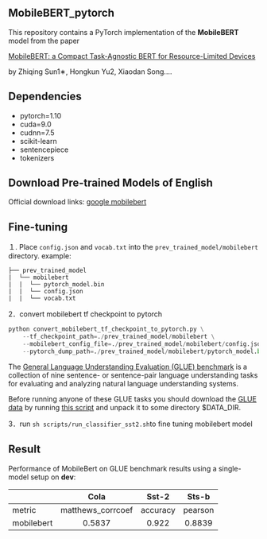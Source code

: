 ## MobileBERT_pytorch

This repository contains a PyTorch implementation of the **MobileBERT** model from the paper 

[MobileBERT: a Compact Task-Agnostic BERT for Resource-Limited Devices](https://arxiv.org/pdf/2004.02984.pdf)

by Zhiqing Sun1∗, Hongkun Yu2, Xiaodan Song....

## Dependencies

- pytorch=1.10
- cuda=9.0
- cudnn=7.5
- scikit-learn
- sentencepiece
- tokenizers

## Download Pre-trained Models of English

Official download links: [google mobilebert](https://github.com/google-research/google-research/tree/master/mobilebert)

## Fine-tuning

１. Place `config.json` and `vocab.txt` into the `prev_trained_model/mobilebert` directory.
example:
```text
├── prev_trained_model
|  └── mobilebert
|  |  └── pytorch_model.bin
|  |  └── config.json
|  |  └── vocab.txt
```
2．convert mobilebert tf checkpoint to pytorch
```python
python convert_mobilebert_tf_checkpoint_to_pytorch.py \
    --tf_checkpoint_path=./prev_trained_model/mobilebert \
    --mobilebert_config_file=./prev_trained_model/mobilebert/config.json \
    --pytorch_dump_path=./prev_trained_model/mobilebert/pytorch_model.bin
```
The [General Language Understanding Evaluation (GLUE) benchmark](https://gluebenchmark.com/) is a collection of nine sentence- or sentence-pair language understanding tasks for evaluating and analyzing natural language understanding systems.

Before running anyone of these GLUE tasks you should download the [GLUE data](https://gluebenchmark.com/tasks) by running [this script](https://gist.github.com/W4ngatang/60c2bdb54d156a41194446737ce03e2e) and unpack it to some directory $DATA_DIR.

3．run `sh scripts/run_classifier_sst2.sh`to fine tuning mobilebert model

## Result

Performance of MobileBert on GLUE benchmark results using a single-model setup on **dev**:

|  | Cola| Sst-2| Sts-b|
| :------- | :---------: | :---------: | :---------: |
| metric | matthews_corrcoef |accuracy | pearson |
| mobilebert | 0.5837 | 0.922 | 0.8839 |



